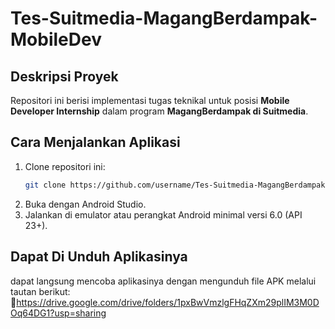 ﻿# Tes-Suitmedia-MagangBerdampak-MobileDev

 ## Deskripsi Proyek

Repositori ini berisi implementasi tugas teknikal untuk posisi **Mobile Developer Internship** dalam program **MagangBerdampak di Suitmedia**.

## Cara Menjalankan Aplikasi

1. Clone repositori ini:
   ```bash
   git clone https://github.com/username/Tes-Suitmedia-MagangBerdampak-MobileDev.git
2. Buka dengan Android Studio.
3. Jalankan di emulator atau perangkat Android minimal versi 6.0 (API 23+).

## Dapat Di Unduh Aplikasinya 
dapat langsung mencoba aplikasinya dengan mengunduh file APK melalui tautan berikut:
🔗https://drive.google.com/drive/folders/1pxBwVmzlgFHqZXm29plIM3M0DOq64DG1?usp=sharing
